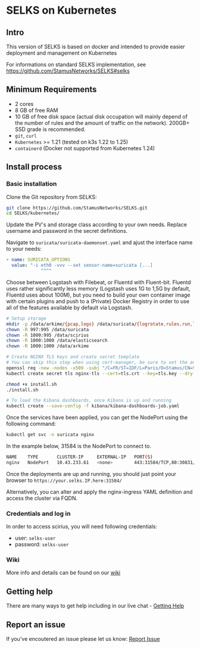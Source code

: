 SELKS on Kubernetes
===============

Intro
-----

This version of SELKS is based on docker and intended to provide easier deployment and management on Kubernetes

For informations on standard SELKS implementation, see https://github.com/StamusNetworks/SELKS#selks

Minimum Requirements
--------------------
- 2 cores
- 8 GB of free RAM
- 10 GB of free disk space (actual disk occupation will mainly depend of the number of rules and the amount of traffic on the network). 200GB+ SSD grade is recommended.
- ``git``, ``curl``
- ``Kubernetes`` >= 1.21 (tested on k3s 1.22 to 1.25)
- ``containerd`` (Docker not supported from Kubernetes 1.24)

Install process
---------------
### Basic installation
Clone the Git repository from SELKS:

```bash
git clone https://github.com/StamusNetworks/SELKS.git
cd SELKS/kubernetes/
```

Update the PV's and storage class according to your own needs. Replace username and password in the secret definitions.

Navigate to `suricata/suricata-daemonset.yaml` and ajust the interface name to your needs:
```yaml
- name: SURICATA_OPTIONS
  value: "-i eth0 -vvv --set sensor-name=suricata [...]
             ^^^^
```

Choose between Logstash with Filebeat, or Fluentd with Fluent-bit. Fluentd uses rather significantly less memory (Logstash uses 1G to 1,5G by default, Fluentd uses about 100M), but you need to build your own container image with certain plugins and push to a (Private) Docker Registry in order to use all of the features available by default via Logstash.

```bash
# Setup storage
mkdir -p /data/arkime/{pcap,logs} /data/suricata/{logrotate,rules,run,logs/fpc} /data/scirius/{data,logs,static} /data/elasticsearch
chown -R 997:995 /data/suricata
chown -R 1000:995 /data/scirius
chown -R 1000:1000 /data/elasticsearch
chown -R 1000:1000 /data/arkime

# Create NGINX TLS keys and create secret template
# You can skip this step when using cert-manager, be sure to set the annotation on the ingress
openssl req -new -nodes -x509 -subj "/C=FR/ST=IDF/L=Paris/O=Stamus/CN=SELKS" -days 3650 -keyout ./tls.key -out tls.crt -extensions v3_ca
kubectl create secret tls nginx-tls --cert=tls.crt --key=tls.key --dry-run=client -o yaml > nginx/nginx-secret.yaml

chmod +x install.sh
./install.sh

# To load the Kibana dashboards, once Kibana is up and running
kubectl create --save-config -f kibana/kibana-dashboards-job.yaml
```

Once the services have been applied, you can get the NodePort using the following command:
```bash
kubectl get svc -n suricata nginx
```

In the example below, 31584 is the NodePort to connect to.
```bash
NAME    TYPE       CLUSTER-IP     EXTERNAL-IP   PORT(S)                      AGE
nginx   NodePort   10.43.233.61   <none>        443:31584/TCP,80:30831/TCP   27h
```

Once the deployments are up and running, you should just point your browser to `https://your.selks.IP.here:31584/`

Alternatively, you can alter and apply the nginx-ingress YAML definition and access the cluster via FQDN.

### Credentials and log in

In order to access scirius, you will need following credentials:

-   user: `selks-user`
-   password: `selks-user`

### Wiki

More info and details can be found on our [wiki](https://github.com/StamusNetworks/SELKS/wiki/Docker)


Getting help
------------

There are many ways to get help including in our live chat - [Getting Help](https://github.com/StamusNetworks/SELKS/wiki/Getting-Help)

Report an issue
---------------

If you've encoutered an issue please let us know: [Report Issue](https://github.com/StamusNetworks/SELKS/issues/new?labels[]=Docker&title=Docker:%20Issue%20summary&body=%3C%21--%0AUse%20the%20commands%20below%20to%20provide%20key%20information%20from%20your%20environment%3A%0AYou%20do%20NOT%20have%20to%20include%20this%20information%20if%20this%20is%20a%20FEATURE%20REQUEST%0A--%3E%0A%0A%2A%2ADescription%2A%2A%0A%0A%0A%2A%2ASteps%20to%20reproduce%20the%20issue%3A%2A%2A%0A1.%0A2.%0A3.%0A%0A%2A%2ADescribe%20the%20results%20you%20received%3A%2A%2A%0A%0A%0A%2A%2ADescribe%20the%20results%20you%20expected%3A%2A%2A%0A%0A%0A%2A%2AAdditional%20information%20you%20deem%20important%20%28e.g.%20issue%20happens%20only%20occasionally%29%3A%2A%2A%0A%0A%2A%2AOutput%20of%20%60docker%20version%60%3A%2A%2A%0A%0A%60%60%60%0A%28paste%20your%20output%20here%29%0A%60%60%60%0A%0A%2A%2AOutput%20of%20%60docker-compose%20version%60%3A%2A%2A%0A%0A%60%60%60%0A%28paste%20your%20output%20here%29%0A%60%60%60%0A%0A%2A%2AOutput%20of%20%60lsb_release%20-a%60%3A%2A%2A%0A%0A%60%60%60%0A%28paste%20your%20output%20here%29%0A%60%60%60%0A%0A%2A%2AAdditional%20environment%20details%3A%2A%2A%0A)
